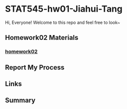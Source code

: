 
# STAT545-hw01-Jiahui-Tang

Hi, Everyone! Welcome to this repo and feel free to look~

## Homework02 Materials

### [homework02](https://stat545.com/hw02_explore-gapminder-dplyr.html)



## Report My Process



## Links



## Summary

